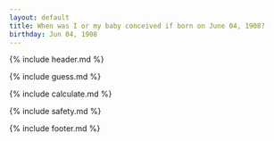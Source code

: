 ```yaml
---
layout: default
title: When was I or my baby conceived if born on June 04, 1908?
birthday: Jun 04, 1908
---
```


{% include header.md %}

{% include guess.md %}

{% include calculate.md %}

{% include safety.md %}

{% include footer.md %}



